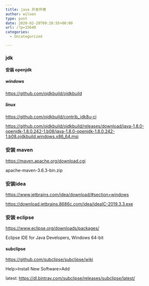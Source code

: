 ```yaml
---
title: java 开发环境
author: wiloon
type: post
date: 2020-02-28T09:28:55+00:00
url: /?p=15640
categories:
  - Uncategorized

---
```

### jdk

#### 安装 openjdk

##### windows

https://github.com/ojdkbuild/ojdkbuild

##### linux

https://github.com/ojdkbuild/contrib_jdk8u-ci

https://github.com/ojdkbuild/ojdkbuild/releases/download/java-1.8.0-openjdk-1.8.0.242-1.b08/java-1.8.0-openjdk-1.8.0.242-1.b08.ojdkbuild.windows.x86_64.msi

### 安装 maven

https://maven.apache.org/download.cgi
  
apache-maven-3.6.3-bin.zip

### 安装idea

https://www.jetbrains.com/idea/download/#section=windows
  
https://download.jetbrains.8686c.com/idea/ideaIC-2019.3.3.exe

### 安装 eclipse

https://www.eclipse.org/downloads/packages/
  
Eclipse IDE for Java Developers, Windows 64-bit

#### subclipse

https://github.com/subclipse/subclipse/wiki
  
Help>Install New Software>Add
  
latest: https://dl.bintray.com/subclipse/releases/subclipse/latest/
